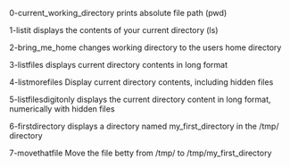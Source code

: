 0-current_working_directory
prints absolute file path (pwd)

1-listit
displays the contents of your current directory (ls)

2-bring_me_home
changes working directory to the users home directory

3-listfiles
displays current directory contents in long format

4-listmorefiles
Display current directory contents, including hidden files

5-listfilesdigitonly
displays the current directory content in long format, numerically with hidden files

6-firstdirectory
displays a directory named my_first_directory in the /tmp/ directory

7-movethatfile
Move the file betty from /tmp/ to /tmp/my_first_directory

